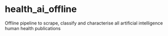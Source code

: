 # health_ai_offline
 Offline pipeline to scrape, classify and characterise all artificial intelligence human health publications 

